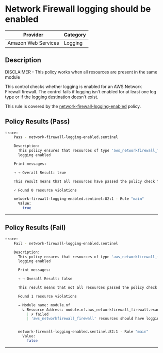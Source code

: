 # Network Firewall logging should be enabled

| Provider            | Category     |
|---------------------|--------------|
| Amazon Web Services | Logging   |

## Description

DISCLAIMER - This policy works when all resources are present in the same module

This control checks whether logging is enabled for an AWS Network Firewall firewall. The control fails if logging isn't enabled for at least one log type or if the logging destination doesn't exist.


This rule is covered by the [network-firewall-logging-enabled](https://github.com/hashicorp/policy-library-NIST-Policy-Set-for-AWS-Terraform/blob/main/policies/network-firewall/network-firewall-logging-enabled.sentinel) policy.

## Policy Results (Pass)
```bash
trace:
    Pass - network-firewall-logging-enabled.sentinel

    Description:
      This policy ensures that resources of type 'aws_networkfirewall_firewall' have
      logging enabled

    Print messages:

    → → Overall Result: true

    This result means that all resources have passed the policy check for the policy network-firewall-logging-enabled.

    ✓ Found 0 resource violations

    network-firewall-logging-enabled.sentinel:82:1 - Rule "main"
      Value:
        true
```

---

## Policy Results (Fail)
```bash
trace:
    Fail - network-firewall-logging-enabled.sentinel

    Description:
      This policy ensures that resources of type 'aws_networkfirewall_firewall' have
      logging enabled

      Print messages:

      → → Overall Result: false

      This result means that not all resources passed the policy check and the protected behavior is not allowed for the policy network-firewall-logging-enabled.

      Found 1 resource violations

      → Module name: module.nf
        ↳ Resource Address: module.nf.aws_networkfirewall_firewall.example
          | ✗ failed
          | 'aws_networkfirewall_firewall' resources should have logging enabled. Refer to https://docs.aws.amazon.com/securityhub/latest/userguide/networkfirewall-controls.html#networkfirewall-2 for more details.


      network-firewall-logging-enabled.sentinel:82:1 - Rule "main"
        Value:
          false
```

---